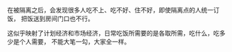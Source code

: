 在被隔离之后，会发现很多人吃不上、吃不好、住不好，即使隔离点的人统一订饭，
把饭送到房间门口也不行。

这似乎映射了计划经济和市场经济，日常吃饭所需要的是各取所需，吃什么，吃多少是个人需要，
不能大笔一勾，大家全一样。
